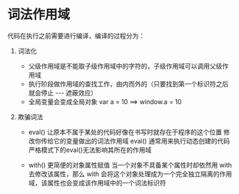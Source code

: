 # 词法作用域

代码在执行之前需要进行编译，编译的过程分为：

1. 词法化
   - 父级作用域是不能取子级作用域中的字符的，子级作用域可以调用父级作用域
   - 执行阶段做作用域的查找工作，由内而外的（只要找到第一个标识符之后就会停止 --- 遮蔽效应）
   - 全局变量会变成全局对象  var a = 10 ==> window.a = 10

2. 欺骗词法
   - eval() 让原本不属于某处的代码好像在书写时就存在于程序的这个位置
            修改你传给它的变量做出的词法作用域
            eval() 通常用来执行动态创建的代码
            严格模式下的eval()无法影响其所在的作用域
  
   - with() 更简便的对象属性赋值
            当一个对象不具备某个属性时却依然用 with 去修改该属性，那么 with 会将这个对象处理成为一个完全独立隔离的作用域，该属性也会变成该作用域中的一个词法标识符